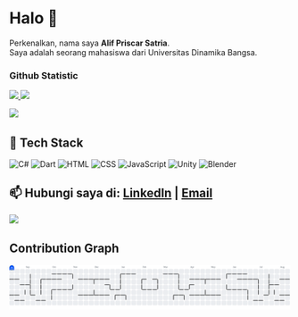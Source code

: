 # Halo 👋
Perkenalkan, nama saya **Alif Priscar Satria**. <br>
Saya adalah seorang mahasiswa dari Universitas Dinamika Bangsa.<br>

### Github Statistic
<p align="left">
<a href="https://github.com/Priscarrr">
  <img height="180em" src="https://github-readme-stats-eight-theta.vercel.app/api?username=Priscarrr&show_icons=true&theme=algolia&include_all_commits=true&count_private=true"/>
  <img height="180em" src="https://github-readme-stats-eight-theta.vercel.app/api/top-langs/?username=Priscarrr&layout=compact&layout=compact&theme=algolia"/>
</a>
  
![](https://nirzak-streak-stats.vercel.app/?user=Priscarrr&theme=algolia&hide_border=false)<br/>

## 🚀 Tech Stack
![C#](https://img.shields.io/badge/C%23-239120?logo=c-sharp&logoColor=white&style=for-the-badge)
![Dart](https://img.shields.io/badge/Dart-0175C2?logo=dart&logoColor=white&style=for-the-badge)
![HTML](https://img.shields.io/badge/HTML5-E34F26?logo=html5&logoColor=white&style=for-the-badge)
![CSS](https://img.shields.io/badge/CSS3-1572B6?logo=css3&logoColor=white&style=for-the-badge)
![JavaScript](https://img.shields.io/badge/JavaScript-F7DF1E?logo=javascript&logoColor=black&style=for-the-badge)
![Unity](https://img.shields.io/badge/Unity-000000?logo=unity&logoColor=white&style=for-the-badge)
![Blender](https://img.shields.io/badge/Blender-F5792A?logo=blender&logoColor=white&style=for-the-badge)




📫 Hubungi saya di: [LinkedIn](https://linkedin.com/in/alif-priscar-satria-8b170137a/) | [Email](mailto:priscarsatria@gmail.com)
---
[![](https://visitcount.itsvg.in/api?id=Priscarrr&icon=0&color=0)](https://visitcount.itsvg.in)
</p>



## Contribution Graph

  <picture>
    <source media="(prefers-color-scheme: dark)" srcset="https://raw.githubusercontent.com/priscarrr/priscarrr/output/pacman-contribution-graph-dark.svg">
    <source media="(prefers-color-scheme: light)" srcset="https://raw.githubusercontent.com/priscarrr/priscarrr/output/pacman-contribution-graph.svg">
    <img alt="pacman contribution graph" src="https://raw.githubusercontent.com/priscarrr/priscarrr/output/pacman-contribution-graph.svg">
  </picture>

